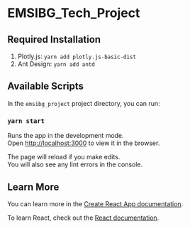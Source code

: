# EMSIBG_Tech_Project

## Required Installation
1. Plotly.js: `yarn add plotly.js-basic-dist`
2. Ant Design: `yarn add antd`


## Available Scripts

In the `emsibg_project` project directory, you can run:

### `yarn start`

Runs the app in the development mode.\
Open [http://localhost:3000](http://localhost:3000) to view it in the browser.

The page will reload if you make edits.\
You will also see any lint errors in the console.

## Learn More

You can learn more in the [Create React App documentation](https://facebook.github.io/create-react-app/docs/getting-started).

To learn React, check out the [React documentation](https://reactjs.org/).
